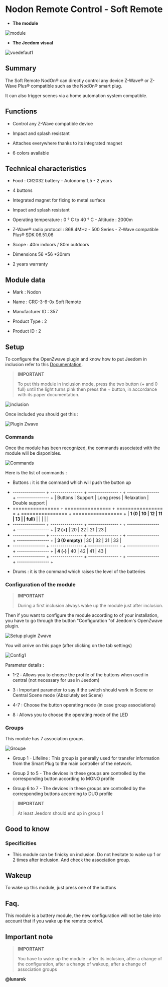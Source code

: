 Nodon Remote Control - Soft Remote 
================================



-   **The module**



![module](images/nodon.softremote/module.jpg)



-   **The Jeedom visual**



![vuedefaut1](images/nodon.softremote/vuedefaut1.png)



Summary 
------



The Soft Remote NodOn® can directly control any device
Z-Wave® or Z-Wave Plus® compatible such as the NodOn® smart plug.

It can also trigger scenes via a home automation system
compatible.



Functions 
---------



-   Control any Z-Wave compatible device

-   Impact and splash resistant

-   Attaches everywhere thanks to its integrated magnet

-   6 colors available



Technical characteristics 
---------------------------



-   Food : CR2032 battery - Autonomy 1,5 - 2 years

-   4 buttons

-   Integrated magnet for fixing to metal surface

-   Impact and splash resistant

-   Operating temperature : 0 ° C to 40 ° C - Altitude : 2000m

-   Z-Wave® radio protocol : 868.4MHz - 500 Series - Z-Wave compatible
    Plus® SDK 06.51.06

-   Scope : 40m indoors / 80m outdoors

-   Dimensions 56 \*56 \*20mm

-   2 years warranty



Module data 
-----------------



-   Mark : Nodon

-   Name : CRC-3-6-0x Soft Remote

-   Manufacturer ID : 357

-   Product Type : 2

-   Product ID : 2



Setup 
-------------



To configure the OpenZwave plugin and know how to put Jeedom in
inclusion refer to this
[Documentation](https://doc.jeedom.com/en_US/plugins/automation%20protocol/openzwave/).



> **IMPORTANT**
>
> To put this module in inclusion mode, press the two
> button (+ and 0 full) until the light turns pink then
> press the + button, in accordance with its paper documentation.



![inclusion](images/nodon.softremote/inclusion.jpg)



Once included you should get this :



![Plugin Zwave](images/nodon.softremote/information.png)



### Commands 



Once the module has been recognized, the commands associated with the module will be
disponibles.



![Commands](images/nodon.softremote/commandes.png)



Here is the list of commands :



-   Buttons : it is the command which will push the button up

+ ---------------- + ---------------- + --------------- - + ---------------- + ---------------- +
| Buttons        | Support          | Long press     | Relaxation    | Double support   |
+ ================ + ================ + ================ = + ================ + ================= +
| **1 (0         | 10             | 12             | 11             | 13             |
| full)**       |                |                |                |                |
+ ---------------- + ---------------- + --------------- - + ---------------- + ---------------- +
| **2 (+)**      | 20             | 22             | 21             | 23             |
+ ---------------- + ---------------- + --------------- - + ---------------- + ---------------- +
| **3 (0 empty)** | 30             | 32             | 31             | 33             |
+ ---------------- + ---------------- + --------------- - + ---------------- + ---------------- +
| **4 (-)**      | 40             | 42             | 41             | 43             |
+ ---------------- + ---------------- + --------------- - + ---------------- + ---------------- +

-   Drums : it is the command which raises the level of the batteries



### Configuration of the module 



> **IMPORTANT**
>
> During a first inclusion always wake up the module just after
> inclusion.



Then if you want to configure the module according to
of your installation, you have to go through the button
"Configuration "of Jeedom's OpenZwave plugin.



![Setup plugin Zwave](images/plugin/bouton_configuration.jpg)



You will arrive on this page (after clicking on the tab
settings)



![Config1](images/nodon.softremote/config1.png)



Parameter details :



-   1-2 : Allows you to choose the profile of the buttons when used in
    central (not necessary for use in Jeedom)

-   3 : Important parameter to say if the switch should work
    in Scene or Central Scene mode (Absolutely set Scene)

-   4-7 : Choose the button operating mode (in case
    group associations)

-   8 : Allows you to choose the operating mode of the LED

### Groups 



This module has 7 association groups.



![Groupe](images/nodon.softremote/groupe.png)



-   Group 1 - Lifeline : This group is generally used for
    transfer information from the Smart Plug to the main controller
    of the network.

-   Group 2 to 5 - The devices in these groups are controlled by the
    corresponding button according to MONO profile

-   Group 6 to 7 - The devices in these groups are controlled by the
    corresponding buttons according to DUO profile



> **IMPORTANT**
>
> At least Jeedom should end up in group 1 

Good to know 
------------



### Specificities 



-   This module can be finicky on inclusion. Do not hesitate to
    wake up 1 or 2 times after inclusion. And check the
    association group.



Wakeup 
------



To wake up this module, just press one of the buttons



Faq. 
------



This module is a battery module, the new configuration will not be
take into account that if you wake up the remote control.



Important note 
---------------



> **IMPORTANT**
>
> You have to wake up the module : after its inclusion, after a change
> of the configuration, after a change of wakeup, after a
> change of association groups



**@lunarok**
